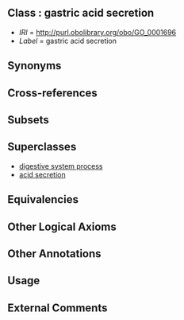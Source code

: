 
## Class : gastric acid secretion

 * *IRI* = http://purl.obolibrary.org/obo/GO_0001696
 * *Label* = gastric acid secretion

## Synonyms


## Cross-references


## Subsets


## Superclasses

 * [digestive system process](../../GO/00/GO_0022600.md)
 * [acid secretion](../../GO/17/GO_0046717.md)

## Equivalencies


## Other Logical Axioms


## Other Annotations


## Usage


## External Comments

